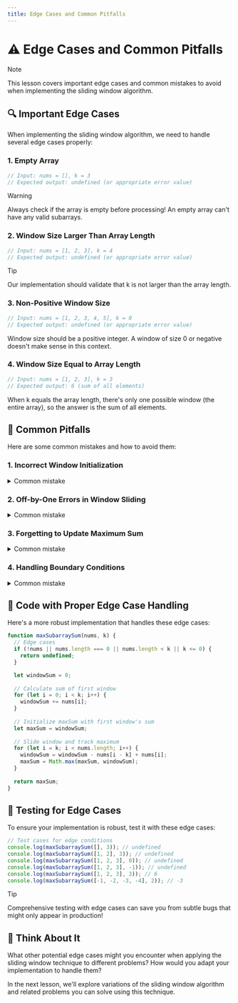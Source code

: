 ```yaml
---
title: Edge Cases and Common Pitfalls
---
```


# ⚠️ Edge Cases and Common Pitfalls

> [!NOTE]
> This lesson covers important edge cases and common mistakes to avoid when implementing the sliding window algorithm.

## 🔍 Important Edge Cases

When implementing the sliding window algorithm, we need to handle several edge cases properly:

### 1. Empty Array

```javascript
// Input: nums = [], k = 3
// Expected output: undefined (or appropriate error value)
```

> [!WARNING]
> Always check if the array is empty before processing! An empty array can't have any valid subarrays.

### 2. Window Size Larger Than Array Length

```javascript
// Input: nums = [1, 2, 3], k = 4
// Expected output: undefined (or appropriate error value)
```

> [!TIP]
> Our implementation should validate that k is not larger than the array length.

### 3. Non-Positive Window Size

```javascript
// Input: nums = [1, 2, 3, 4, 5], k = 0
// Expected output: undefined (or appropriate error value)
```

Window size should be a positive integer. A window of size 0 or negative doesn't make sense in this context.

### 4. Window Size Equal to Array Length

```javascript
// Input: nums = [1, 2, 3], k = 3
// Expected output: 6 (sum of all elements)
```

When k equals the array length, there's only one possible window (the entire array), so the answer is the sum of all elements.

## 🚨 Common Pitfalls

Here are some common mistakes and how to avoid them:

### 1. Incorrect Window Initialization

<details>
<summary>Common mistake</summary>

```javascript
// Incorrect initialization
let maxSum = 0; // What if all numbers are negative?
```

If the array contains all negative numbers, initializing maxSum to 0 would be incorrect because no subarray sum could exceed 0.

**Solution**: Either initialize `maxSum` to `-Infinity` or set it to the first window's sum after calculating it.
</details>

### 2. Off-by-One Errors in Window Sliding

<details>
<summary>Common mistake</summary>

```javascript
// Incorrect sliding logic
windowSum = windowSum - nums[i - k + 1] + nums[i]; // Off-by-one error
```

This would remove the wrong element from the window and lead to incorrect results.

**Solution**: Carefully track the indices of elements entering and leaving the window. Use the formula `windowSum = windowSum - nums[i - k] + nums[i]`.
</details>

### 3. Forgetting to Update Maximum Sum

<details>
<summary>Common mistake</summary>

```javascript
// Missing maxSum update
windowSum = windowSum - nums[i - k] + nums[i];
// Forgot: maxSum = Math.max(maxSum, windowSum);
```

If you forget to update the maximum sum after each window slide, you'll get incorrect results.

**Solution**: Always update maxSum after calculating each new window sum.
</details>

### 4. Handling Boundary Conditions

<details>
<summary>Common mistake</summary>

```javascript
// Incorrect loop condition
for (let i = 0; i <= nums.length - k; i++) // Using <= instead of <
```

This could lead to out-of-bounds array access if not careful.

**Solution**: Double-check your loop conditions to ensure they match your algorithm's logic.
</details>

## 📝 Code with Proper Edge Case Handling

Here's a more robust implementation that handles these edge cases:

```javascript
function maxSubarraySum(nums, k) {
  // Edge cases
  if (!nums || nums.length === 0 || nums.length < k || k <= 0) {
    return undefined;
  }

  let windowSum = 0;
  
  // Calculate sum of first window
  for (let i = 0; i < k; i++) {
    windowSum += nums[i];
  }
  
  // Initialize maxSum with first window's sum
  let maxSum = windowSum;
  
  // Slide window and track maximum
  for (let i = k; i < nums.length; i++) {
    windowSum = windowSum - nums[i - k] + nums[i];
    maxSum = Math.max(maxSum, windowSum);
  }
  
  return maxSum;
}
```

## 🔄 Testing for Edge Cases

To ensure your implementation is robust, test it with these edge cases:

```javascript
// Test cases for edge conditions
console.log(maxSubarraySum([], 3)); // undefined
console.log(maxSubarraySum([1, 2], 3)); // undefined
console.log(maxSubarraySum([1, 2, 3], 0)); // undefined
console.log(maxSubarraySum([1, 2, 3], -1)); // undefined
console.log(maxSubarraySum([1, 2, 3], 3)); // 6
console.log(maxSubarraySum([-1, -2, -3, -4], 2)); // -3
```

> [!TIP]
> Comprehensive testing with edge cases can save you from subtle bugs that might only appear in production!

## 🧠 Think About It

What other potential edge cases might you encounter when applying the sliding window technique to different problems? How would you adapt your implementation to handle them?

In the next lesson, we'll explore variations of the sliding window algorithm and related problems you can solve using this technique. 